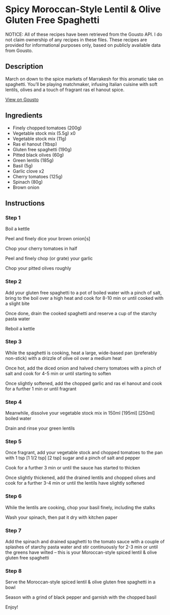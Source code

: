 # Spicy Moroccan-Style Lentil & Olive Gluten Free Spaghetti

NOTICE: All of these recipes have been retrieved from the Gousto API. I do not claim ownership of any recipes in these files. These recipes are provided for informational purposes only, based on publicly available data from Gousto.

## Description

March on down to the spice markets of Marrakesh for this aromatic take on spaghetti. You’ll be playing matchmaker, infusing Italian cuisine with soft lentils, olives and a touch of fragrant ras el hanout spice.

[View on Gousto](https://www.gousto.co.uk/recipes/cookbook/spicy-moroccan-style-lentil-olive-gluten-free-spaghetti)

## Ingredients

- Finely chopped tomatoes (200g)
- Vegetable stock mix (5.5g) x0
- Vegetable stock mix (11g)
- Ras el hanout (1tbsp)
- Gluten free spaghetti (190g)
- Pitted black olives (60g)
- Green lentils (185g)
- Basil (5g)
- Garlic clove x2
- Cherry tomatoes (125g)
- Spinach (80g)
- Brown onion

## Instructions


### Step 1

Boil a kettle

Peel and finely dice your brown onion[s]

Chop your cherry tomatoes in half

Peel and finely chop (or grate) your garlic

Chop your pitted olives roughly


### Step 2

Add your gluten free spaghetti to a pot of boiled water with a pinch of salt, bring to the boil over a high heat and cook for 8-10 min or until cooked with a slight bite

Once done, drain the cooked spaghetti and reserve a cup of the starchy pasta water

Reboil a kettle


### Step 3

While the spaghetti is cooking, heat a large, wide-based pan (preferably non-stick) with a drizzle of olive oil over a medium heat

Once hot, add the diced onion and halved cherry tomatoes with a pinch of salt and cook for 4-5 min or until starting to soften

Once slightly softened, add the chopped garlic and ras el hanout and cook for a further 1 min or until fragrant


### Step 4

Meanwhile, dissolve your vegetable stock mix in 150ml<span class="text-purple"> [195ml]</span><span class="text-danger"> [250ml]</span> boiled water

Drain and rinse your green lentils


### Step 5

Once fragrant, add your vegetable stock and chopped tomatoes to the pan with 1 tsp <span class="text-purple">[1 1/2 tsp] </span><span class="text-danger">[2 tsp]</span> sugar and a pinch of salt and pepper

Cook for a further 3 min or until the sauce has started to thicken

Once slightly thickened, add the drained lentils and chopped olives and cook for a further 3-4 min or until the lentils have slightly softened


### Step 6

While the lentils are cooking, chop your basil finely, including the stalks

Wash your spinach, then pat it dry with kitchen paper


### Step 7

Add the spinach and drained spaghetti to the tomato sauce with a couple of splashes of starchy pasta water and stir continuously for 2-3 min or until the greens have wilted – this is your Moroccan-style spiced lentil & olive gluten free spaghetti

### Step 8

Serve the Moroccan-style spiced lentil & olive gluten free spaghetti in a bowl

Season with a grind of black pepper and garnish with the chopped basil

Enjoy!

